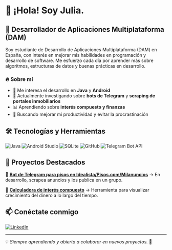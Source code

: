 # 👋 ¡Hola! Soy Julia.  

## 🚀 Desarrollador de Aplicaciones Multiplataforma (DAM) 

Soy estudiante de Desarrollo de Aplicaciones Multiplataforma (DAM) en España, con interés en mejorar mis habilidades en programación y desarrollo de software. Me esfuerzo cada día por aprender más sobre algoritmos, estructuras de datos y buenas prácticas en desarrollo.

### 🔥 Sobre mí
- 📱 Me interesa el desarrollo en **Java** y **Android**
- 🤖 Actualmente investigando sobre **bots de Telegram** y **scraping de portales inmobiliarios**
- 📊 Aprendiendo sobre **interés compuesto y finanzas**
- 🎯 Buscando mejorar mi productividad y evitar la procrastinación

## 🛠️ Tecnologías y Herramientas
![Java](https://img.shields.io/badge/Java-%23ED8B00.svg?style=for-the-badge&logo=java&logoColor=white)
![Android Studio](https://img.shields.io/badge/Android%20Studio-3DDC84?style=for-the-badge&logo=android-studio&logoColor=white)
![SQLite](https://img.shields.io/badge/SQLite-003B57?style=for-the-badge&logo=sqlite&logoColor=white)
![GitHub](https://img.shields.io/badge/GitHub-181717?style=for-the-badge&logo=github&logoColor=white)
![Telegram Bot API](https://img.shields.io/badge/Telegram-Bots-blue?style=for-the-badge&logo=telegram)

## 📌 Proyectos Destacados
🔹 [**Bot de Telegram para pisos en Idealista/Pisos.com/Milanuncios**](#) → En desarrollo, scrapea anuncios y los publica en un grupo.

<!--🔹 [**Mi primera app Android**](#) → Proyecto en Java para gestionar tareas diarias. -->

🔹 [**Calculadora de interés compuesto**](#) → Herramienta para visualizar crecimiento del dinero a lo largo del tiempo.

## 📫 Conéctate conmigo
[![LinkedIn](https://img.shields.io/badge/LinkedIn-0A66C2?style=for-the-badge&logo=linkedin&logoColor=white)](https://www.linkedin.com/in/shevchenkoiuliia/)  

---
💡 *Siempre aprendiendo y abierta a colaborar en nuevos proyectos.* 🚀


<!--
**jshevvik/jshevvik** is a ✨ _special_ ✨ repository because its `README.md` (this file) appears on your GitHub profile.

Here are some ideas to get you started:

- 🔭 I’m currently working on ...
- 🌱 I’m currently learning ...
- 👯 I’m looking to collaborate on ...
- 🤔 I’m looking for help with ...
- 💬 Ask me about ...
- 📫 How to reach me: ...
- 😄 Pronouns: ...
- ⚡ Fun fact: ...
-->
